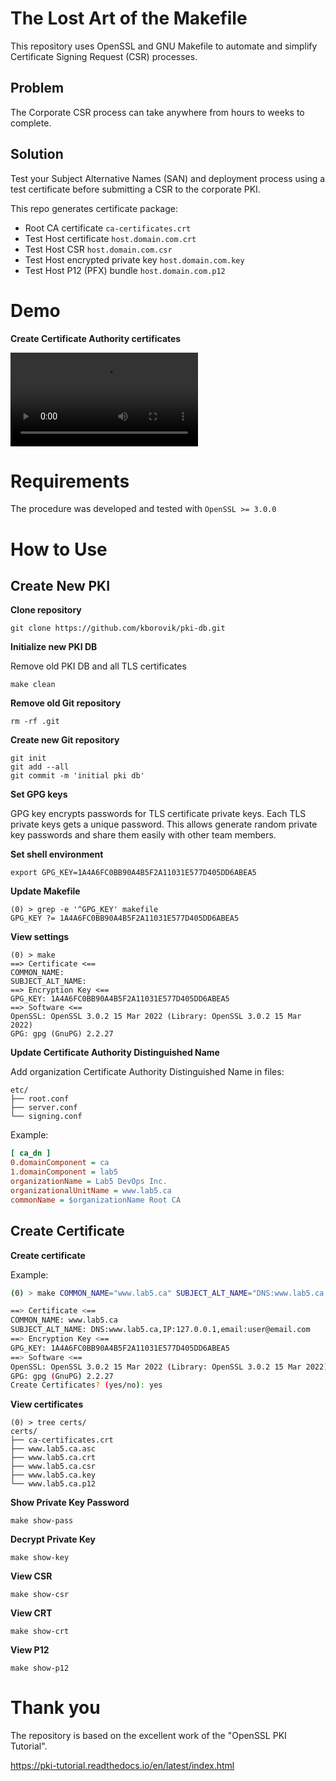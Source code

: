 # The Lost Art of the Makefile

This repository uses OpenSSL and GNU Makefile to automate and simplify Certificate Signing Request (CSR) processes.

## Problem

The Corporate CSR process can take anywhere from hours to weeks to complete.

## Solution

Test your Subject Alternative Names (SAN) and deployment process using a test certificate before submitting a CSR to the corporate PKI.

This repo generates certificate package:

- Root CA certificate `ca-certificates.crt`
- Test Host certificate `host.domain.com.crt`
- Test Host CSR `host.domain.com.csr`
- Test Host encrypted private key `host.domain.com.key`
- Test Host P12 (PFX) bundle `host.domain.com.p12`

# Demo

**Create Certificate Authority certificates**

<video src="https://github.com/kborovik/pki-db/releases/download/2024.05.21/demo-create.mp4"></video>

# Requirements

The procedure was developed and tested with `OpenSSL >= 3.0.0`

# How to Use

## Create New PKI

**Clone repository**

```
git clone https://github.com/kborovik/pki-db.git
```

**Initialize new PKI DB**

Remove old PKI DB and all TLS certificates

```
make clean
```

**Remove old Git repository**

```shell
rm -rf .git
```

**Create new Git repository**

```shell
git init
git add --all
git commit -m 'initial pki db'
```

**Set GPG keys**

GPG key encrypts passwords for TLS certificate private keys. Each TLS private keys gets a unique password. This allows generate random private key passwords and share them easily with other team members.

**Set shell environment**

```shell
export GPG_KEY=1A4A6FC0BB90A4B5F2A11031E577D405DD6ABEA5
```

**Update Makefile**

```shell
(0) > grep -e '^GPG_KEY' makefile
GPG_KEY ?= 1A4A6FC0BB90A4B5F2A11031E577D405DD6ABEA5

```

**View settings**

```shell
(0) > make
==> Certificate <==
COMMON_NAME: 
SUBJECT_ALT_NAME: 
==> Encryption Key <==
GPG_KEY: 1A4A6FC0BB90A4B5F2A11031E577D405DD6ABEA5
==> Software <==
OpenSSL: OpenSSL 3.0.2 15 Mar 2022 (Library: OpenSSL 3.0.2 15 Mar 2022)
GPG: gpg (GnuPG) 2.2.27
```

**Update Certificate Authority Distinguished Name**

Add organization Certificate Authority Distinguished Name in files:

```shell
etc/
├── root.conf
├── server.conf
└── signing.conf
```

Example:

```ini
[ ca_dn ]
0.domainComponent = ca
1.domainComponent = lab5
organizationName = Lab5 DevOps Inc.
organizationalUnitName = www.lab5.ca
commonName = $organizationName Root CA
```

## Create Certificate

**Create certificate**

Example:

```bash
(0) > make COMMON_NAME="www.lab5.ca" SUBJECT_ALT_NAME="DNS:www.lab5.ca,IP:127.0.0.1,email:user@email.com"

==> Certificate <==
COMMON_NAME: www.lab5.ca
SUBJECT_ALT_NAME: DNS:www.lab5.ca,IP:127.0.0.1,email:user@email.com
==> Encryption Key <==
GPG_KEY: 1A4A6FC0BB90A4B5F2A11031E577D405DD6ABEA5
==> Software <==
OpenSSL: OpenSSL 3.0.2 15 Mar 2022 (Library: OpenSSL 3.0.2 15 Mar 2022)
GPG: gpg (GnuPG) 2.2.27
Create Certificates? (yes/no): yes

```
**View certificates**

```shell
(0) > tree certs/
certs/
├── ca-certificates.crt
├── www.lab5.ca.asc
├── www.lab5.ca.crt
├── www.lab5.ca.csr
├── www.lab5.ca.key
└── www.lab5.ca.p12
```

**Show Private Key Password**

```shell
make show-pass
```

**Decrypt Private Key**

```shell
make show-key
```

**View CSR**

```shell
make show-csr
```

**View CRT**

```shell
make show-crt
```

**View P12**

```shell
make show-p12
```

# Thank you

The repository is based on the excellent work of the "OpenSSL PKI Tutorial".

https://pki-tutorial.readthedocs.io/en/latest/index.html
